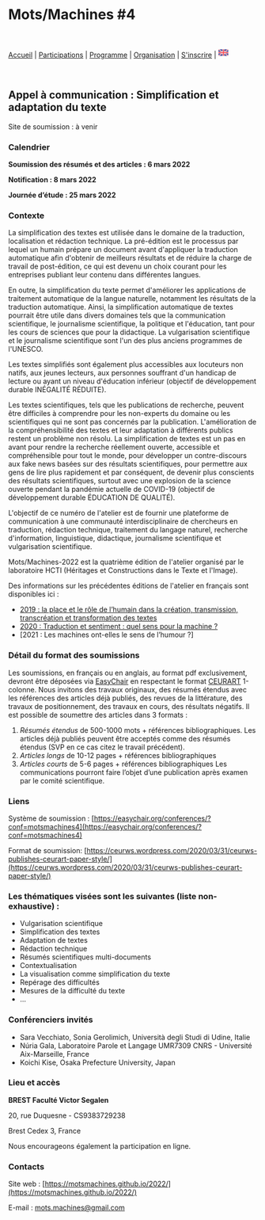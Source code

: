 # Mots/Machines #4

<br>

[Accueil](https://motsmachines.github.io/2022/fr) | [Participations](https://motsmachines.github.io/2022/fr/cfp) | [Programme](https://motsmachines.github.io/2022/fr/program) | [Organisation](https://motsmachines.github.io/2022/fr/orga) | [S'inscrire](https://motsmachines.github.io/2022/fr/registration) | [<img src="EN.png" width="20">](https://motsmachines.github.io/2022/en/cfp)

<br>

## Appel à communication : Simplification et adaptation du texte

Site de soumission : à venir

### Calendrier

**Soumission des résumés et des articles : 6 mars 2022**

**Notification : 8 mars 2022**

**Journée d’étude : 25 mars 2022**

### Contexte

La simplification des textes est utilisée dans le domaine de la traduction,  localisation et rédaction technique. La pré-édition est le processus par lequel un humain prépare un document avant d'appliquer la traduction automatique afin d'obtenir de meilleurs résultats et de réduire la charge de travail de post-édition, ce qui est devenu un choix courant pour les entreprises publiant leur contenu dans différentes langues.

En outre, la simplification du texte permet d'améliorer les applications de traitement automatique de la langue naturelle, notamment les résultats de la traduction automatique. Ainsi, la simplification automatique de textes pourrait être utile dans divers domaines tels que la communication scientifique, le journalisme scientifique, la politique et l'éducation, tant pour les cours de sciences que pour la didactique. La vulgarisation scientifique et le journalisme scientifique sont l'un des plus anciens programmes de l'UNESCO.

Les textes simplifiés sont également plus accessibles aux locuteurs non natifs, aux jeunes lecteurs, aux personnes souffrant d'un handicap de lecture ou ayant un niveau d'éducation inférieur (objectif de développement durable INÉGALITÉ RÉDUITE). 

Les textes scientifiques, tels que les publications de recherche, peuvent être difficiles à comprendre pour les non-experts du domaine ou les scientifiques qui ne sont pas concernés par la publication. L'amélioration de la compréhensibilité des textes et leur adaptation à différents publics restent un problème non résolu. La simplification de textes est un pas en avant pour rendre la recherche réellement ouverte, accessible et compréhensible pour tout le monde, pour développer un contre-discours aux fake news basées sur des résultats scientifiques, pour permettre aux gens de lire plus rapidement et par conséquent, de devenir plus conscients des résultats scientifiques, surtout avec une explosion de la science ouverte pendant la pandémie actuelle de COVID-19 (objectif de développement durable ÉDUCATION DE QUALITÉ). 

L'objectif de ce numéro de l'atelier est de fournir une plateforme de communication à une communauté interdisciplinaire de chercheurs en traduction, rédaction technique, traitement du langage naturel, recherche d'information, linguistique, didactique, journalisme scientifique et vulgarisation scientifique. 

Mots/Machines-2022 est la quatrième édition de l'atelier organisé par le laboratoire HCTI (Héritages et Constructions dans le Texte et l'Image).

Des informations sur les précédentes éditions de l'atelier en français sont disponibles ici :

* [2019 : la place et le rôle de l’humain dans la création, transmission, transcréation et transformation des textes]([https://www.univ-brest.fr/hcti/menu/Actualites/Archives/Mots-Machines](https://www.univ-brest.fr/hcti/menu/Actualites/Archives/Mots-Machines))
* [2020 : Traduction et sentiment : quel sens pour la machine ?]([https://www.univ-brest.fr/www-live1-sl.univ-brest.fr/ViewPage.action?siteNodeId=29229&languageId=4](https://www.univ-brest.fr/www-live1-sl.univ-brest.fr/ViewPage.action?siteNodeId=29229&languageId=4))
* [2021 : Les machines ont-elles le sens de l’humour ?]

### Détail du format des soumissions

Les soumissions, en français ou en anglais, au format pdf exclusivement, devront être déposées via  [EasyChair](https://easychair.org/conferences/?conf=motsmachines2021)  en respectant le format  [CEURART](https://ceurws.wordpress.com/2020/03/31/ceurws-publishes-ceurart-paper-style/) 1-colonne.
Nous invitons des travaux originaux, des résumés étendus avec les références des articles déjà publiés, des revues de la littérature, des travaux de positionnement, des travaux en cours, des résultats négatifs. Il est possible de soumettre des articles dans 3 formats : 
1. *Résumés étendus* de 500-1000 mots + références bibliographiques. Les articles déjà publiés peuvent être acceptés comme des résumés étendus (SVP en ce cas citez le travail précédent).
2. *Articles longs*  de 10-12 pages + références bibliographiques
3. *Articles courts* de 5-6 pages + références bibliographiques 
Les communications pourront faire l’objet d’une publication après examen par le comité scientifique.

### Liens

Système de soumission : [https://easychair.org/conferences/?conf=motsmachines4](https://easychair.org/conferences/?conf=motsmachines4)

Format de soumission: [https://ceurws.wordpress.com/2020/03/31/ceurws-publishes-ceurart-paper-style/](https://ceurws.wordpress.com/2020/03/31/ceurws-publishes-ceurart-paper-style/)

### Les thématiques visées sont les suivantes (liste non-exhaustive) :

* Vulgarisation scientifique
* Simplification des textes
* Adaptation de textes
* Rédaction technique
* Résumés scientifiques multi-documents
* Contextualisation
* La visualisation comme simplification du texte
* Repérage des difficultés
* Mesures de la difficulté du texte
* ...

### Conférenciers invités

* Sara Vecchiato, Sonia Gerolimich, Università degli Studi di Udine, Italie
* Núria Gala, Laboratoire Parole et Langage UMR7309 CNRS - Université Aix-Marseille, France
* Koichi Kise, Osaka Prefecture University, Japan

### Lieu et accès

**BREST Faculté Victor Segalen**

20, rue Duquesne - CS9383729238

Brest Cedex 3, France

Nous encourageons également la participation en ligne.

### Contacts

Site web : [https://motsmachines.github.io/2022/](https://motsmachines.github.io/2022/)

E-mail : [mots.machines@gmail.com](mailto:mots.machines@gmail.com)
